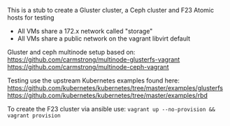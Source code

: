 This is a stub to create a Gluster cluster, a Ceph cluster and F23 Atomic hosts for testing

* All VMs share a 172.x network called "storage"
* All VMs share a public network on the vagrant libvirt default

Gluster and ceph multinode setup based on:
https://github.com/carmstrong/multinode-glusterfs-vagrant
https://github.com/carmstrong/multinode-ceph-vagrant


Testing use the upstream Kubernetes examples found here:
https://github.com/kubernetes/kubernetes/tree/master/examples/glusterfs
https://github.com/kubernetes/kubernetes/tree/master/examples/rbd

To create the F23 cluster via ansible use:
`vagrant up --no-provision && vagrant provision`
